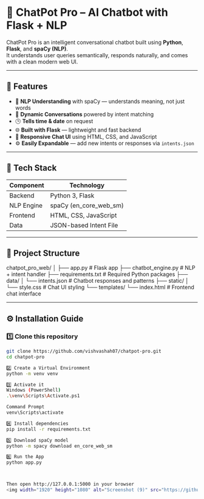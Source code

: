 # 🤖 ChatPot Pro – AI Chatbot with Flask + NLP

ChatPot Pro is an intelligent conversational chatbot built using **Python**, **Flask**, and **spaCy (NLP)**.  
It understands user queries semantically, responds naturally, and comes with a clean modern web UI.

---

## 🚀 Features

- 🧠 **NLP Understanding** with spaCy — understands meaning, not just words  
- 💬 **Dynamic Conversations** powered by intent matching  
- 🕒 **Tells time & date** on request  
- 🌐 **Built with Flask** — lightweight and fast backend  
- 🎨 **Responsive Chat UI** using HTML, CSS, and JavaScript  
- ⚙️ **Easily Expandable** — add new intents or responses via `intents.json`  

---

## 🧩 Tech Stack

| Component | Technology |
|------------|-------------|
| Backend | Python 3, Flask |
| NLP Engine | spaCy (en_core_web_sm) |
| Frontend | HTML, CSS, JavaScript |
| Data | JSON-based Intent File |

---

## 📂 Project Structure

chatpot_pro_web/
│
├── app.py # Flask app
├── chatbot_engine.py # NLP + intent handler
├── requirements.txt # Required Python packages
├── data/
│ └── intents.json # Chatbot responses and patterns
├── static/
│ └── style.css # Chat UI styling
└── templates/
└── index.html # Frontend chat interface


---

## ⚙️ Installation Guide

### 1️⃣ Clone this repository
```bash
git clone https://github.com/vishvashah07/chatpot-pro.git
cd chatpot-pro

2️⃣ Create a Virtual Environment
python -m venv venv

3️⃣ Activate it
Windows (PowerShell)
.\venv\Scripts\Activate.ps1

Command Prompt
venv\Scripts\activate

4️⃣ Install dependencies
pip install -r requirements.txt

5️⃣ Download spaCy model
python -m spacy download en_core_web_sm

6️⃣ Run the App
python app.py



Then open http://127.0.0.1:5000 in your browser
<img width="1920" height="1080" alt="Screenshot (9)" src="https://github.com/user-attachments/assets/0f5f4345-98e5-4083-a1d4-aab301e418ed" />


